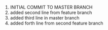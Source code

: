 1. INITIAL COMMIT TO MASTER BRANCH
2. added second line from feature branch
3. added third line in master branch
4. added forth line from second feature branch
